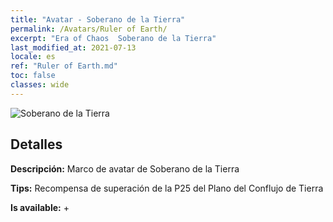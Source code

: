 ```yaml
---
title: "Avatar - Soberano de la Tierra"
permalink: /Avatars/Ruler of Earth/
excerpt: "Era of Chaos  Soberano de la Tierra"
last_modified_at: 2021-07-13
locale: es
ref: "Ruler of Earth.md"
toc: false
classes: wide
---
```

 ![Soberano de la Tierra](/images/a/avatarFrame_40.png)

## Detalles

 **Descripción:** Marco de avatar de Soberano de la Tierra 

 **Tips:** Recompensa de superación de la P25 del Plano del Conflujo de Tierra 

 **Is available:**  + 

